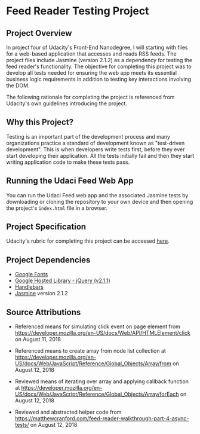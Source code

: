 # Feed Reader Testing Project

## Project Overview

In project four of Udacity's Front-End Nanodegree, I will starting with files for a web-based application that accesses and reads RSS feeds.  The project files include Jasmine (version 2.1.2) as a  dependency for testing the feed reader's functionality.  The objective for completing this project was to develop all tests needed for ensuring the web app meets its essential business logic requirements in addition to testing key interactions involving the DOM.

The following rationale for completing the project is referenced from Udacity's own guidelines introducing the project.

## Why this Project?

Testing is an important part of the development process and many organizations practice a standard of development known as "test-driven development". This is when developers write tests first, before they ever start developing their application. All the tests initially fail and then they start writing application code to make these tests pass.

## Running the Udaci Feed Web App

You can run the Udaci Feed web app and the associated Jasmine tests by downloading or cloning the repository to your own device and then opening the project's `index.html` file in a browser.

## Project Specification

Udacity's rubric for completing this project can be accessed [here](https://review.udacity.com/#!/rubrics/18/view).

## Project Dependencies

- [Google Fonts](https://fonts.google.com/)
- [Google Hosted Library - jQuery (v2.1.1)](https://developers.google.com/speed/libraries/)
- [Handlebars](https://handlebarsjs.com/)
- [Jasmine](http://jasmine.github.io/) version 2.1.2

## Source Attributions

- Referenced means for simulating click event on page element from https://developer.mozilla.org/en-US/docs/Web/API/HTMLElement/click
on August 11, 2018  

- Referenced means to create array from node list collection at
https://developer.mozilla.org/en-US/docs/Web/JavaScript/Reference/Global_Objects/Array/from
on August 12, 2018

- Reviewed means of iterating over array and applying callback function at
https://developer.mozilla.org/en-US/docs/Web/JavaScript/Reference/Global_Objects/Array/forEach
on August 12, 2018

- Reviewed and abstracted helper code from
https://matthewcranford.com/feed-reader-walkthrough-part-4-async-tests/
on August 12, 2018
